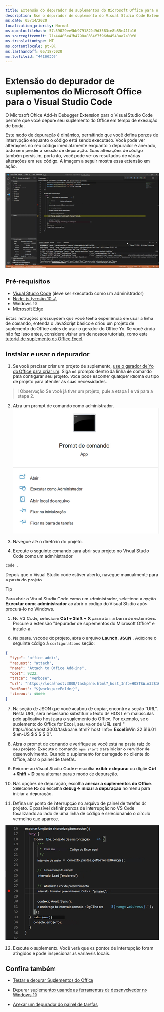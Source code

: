 ```yaml
---
title: Extensão do depurador de suplementos do Microsoft Office para o Visual Studio Code
description: Use o depurador de suplemento do Visual Studio Code Extension para depurar seu suplemento do Office.
ms.date: 05/14/2020
localization_priority: Normal
ms.openlocfilehash: 57a59029ee9bb9791829d9d3583ce8b85e417b16
ms.sourcegitcommit: 71a44405e42b4798a8354f7f96d84548ae7a00f0
ms.translationtype: MT
ms.contentlocale: pt-BR
ms.lasthandoff: 05/18/2020
ms.locfileid: "44280356"
---
```

# <a name="microsoft-office-add-in-debugger-extension-for-visual-studio-code"></a>Extensão do depurador de suplementos do Microsoft Office para o Visual Studio Code

O Microsoft Office Add-in Debugger Extension para o Visual Studio Code permite que você depure seu suplemento do Office em tempo de execução de borda.

Este modo de depuração é dinâmico, permitindo que você defina pontos de interrupção enquanto o código está sendo executado. Você pode ver alterações no seu código imediatamente enquanto o depurador é anexado, tudo sem perder a sessão de depuração. Suas alterações de código também persistim, portanto, você pode ver os resultados de várias alterações em seu código. A imagem a seguir mostra essa extensão em ação.

![Extensão do depurador de suplementos do Office depuração de uma seção de suplementos do Excel](../images/vs-debugger-extension-for-office-addins.jpg)

## <a name="prerequisites"></a>Pré-requisitos

- [Visual Studio Code](https://code.visualstudio.com/) (deve ser executado como um administrador)
- [Node. js (versão 10 +)](https://nodejs.org/)
- Windows 10
- [Microsoft Edge](https://www.microsoft.com/edge)

Estas instruções pressupõem que você tenha experiência em usar a linha de comando, entenda o JavaScript básico e criou um projeto de suplemento do Office antes de usar o gerador do Office Yo. Se você ainda não fez isso antes, considere visitar um de nossos tutoriais, como este [tutorial de suplemento do Office Excel](../tutorials/excel-tutorial.md).

## <a name="install-and-use-the-debugger"></a>Instalar e usar o depurador

1. Se você precisar criar um projeto de suplemento, [use o gerador de Yo do Office para criar um](https://docs.microsoft.com/office/dev/add-ins/quickstarts/excel-quickstart-jquery?tabs=yeomangenerator). Siga os prompts dentro da linha de comando para configurar seu projeto. Você pode escolher qualquer idioma ou tipo de projeto para atender às suas necessidades.

> ! Observação Se você já tiver um projeto, pule a etapa 1 e vá para a etapa 2.

2. Abra um prompt de comando como administrador.
   ![Opções de prompt de comando, incluindo "executar como administrador" no Windows 10](../images/run-as-administrator-vs-code.jpg)

3. Navegue até o diretório do projeto.

4. Execute o seguinte comando para abrir seu projeto no Visual Studio Code como um administrador.

```command&nbsp;line
code .
```

Depois que o Visual Studio code estiver aberto, navegue manualmente para a pasta do projeto.

> [!TIP]
> Para abrir o Visual Studio Code como um administrador, selecione a opção **Executar como administrador** ao abrir o código do Visual Studio após procurá-lo no Windows.

5. No VS Code, selecione **Ctrl + Shift + X** para abrir a barra de extensões. Procure a extensão "depurador de suplementos do Microsoft Office" e instale-a.

6. Na pasta. vscode do projeto, abra o arquivo **Launch. JSON** . Adicione o seguinte código à `configurations` seção:

```JSON
{
  "type": "office-addin",
  "request": "attach",
  "name": "Attach to Office Add-ins",
  "port": 9222,
  "trace": "verbose",
  "url": "https://localhost:3000/taskpane.html?_host_Info=HOST$Win32$16.01$en-US$$$$0",
  "webRoot": "${workspaceFolder}",
  "timeout": 45000
}
```

7. Na seção de JSON que você acabou de copiar, encontre a seção "URL". Nesta URL, será necessário substituir o texto de HOST em maiúsculas pelo aplicativo host para o suplemento do Office. Por exemplo, se o suplemento do Office for Excel, seu valor de URL será " https://localhost:3000/taskpane.html?_host_Info= <strong>Excel</strong>$Win 32 $16.01 $ en-US $ \$ \$ \$ 0".

8. Abra o prompt de comando e verifique se você está na pasta raiz do seu projeto. Execute o comando `npm start` para iniciar o servidor de desenvolvimento. Quando o suplemento for carregado no cliente do Office, abra o painel de tarefas.

9. Retorne ao Visual Studio Code e escolha **exibir > depurar** ou digite **Ctrl + Shift + D** para alternar para o modo de depuração.

10. Nas opções de depuração, escolha **anexar a suplementos do Office**. Selecione **F5** ou escolha **debug-> iniciar a depuração** no menu para iniciar a depuração.

11. Defina um ponto de interrupção no arquivo de painel de tarefas do projeto. É possível definir pontos de interrupção no VS Code focalizando ao lado de uma linha de código e selecionando o círculo vermelho que aparece.

![Um círculo vermelho aparece em uma linha de código no VS Code](../images/set-breakpoint.jpg)

12. Execute o suplemento. Você verá que os pontos de interrupção foram atingidos e pode inspecionar as variáveis locais.

## <a name="see-also"></a>Confira também

* [Testar e depurar Suplementos do Office](test-debug-office-add-ins.md)

* [Depurar suplementos usando as ferramentas de desenvolvedor no Windows 10](debug-add-ins-using-f12-developer-tools-on-windows-10.md)

* [Anexar um depurador do painel de tarefas](attach-debugger-from-task-pane.md)
